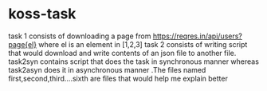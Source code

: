# koss-task
task 1 consists of downloading a page from https://reqres.in/api/users?page{el} where el is an element in [1,2,3] 
task 2 consists of writing script that would download and write contents of an json file to another file. task2syn contains script that does the task in synchronous manner 
whereas task2asyn does it in asynchronous manner
.The files named first,second,third....sixth are files that would help me explain better 
